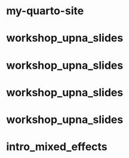 # my-quarto-site
# workshop_upna_slides
# workshop_upna_slides
# workshop_upna_slides
# workshop_upna_slides
# intro_mixed_effects
